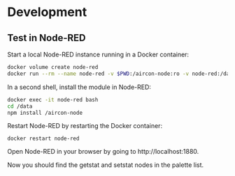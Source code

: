 # Development

## Test in Node-RED

Start a local Node-RED instance running in a Docker container:
```bash
docker volume create node-red
docker run --rm --name node-red -v $PWD:/aircon-node:ro -v node-red:/data -p 1880:1880 nodered/node-red
```

In a second shell, install the module in Node-RED:
```bash
docker exec -it node-red bash
cd /data
npm install /aircon-node
```

Restart Node-RED by restarting the Docker container:
```shell
docker restart node-red
```

Open Node-RED in your browser by going to http://localhost:1880.

Now you should find the getstat and setstat nodes in the palette list.